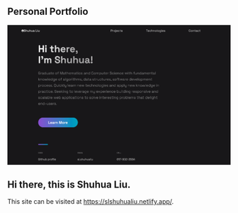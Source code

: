 ## Personal Portfolio

![Portfolio Website](portfolio-home.png?raw=true "Home Page of Portfolio")

## Hi there, this is Shuhua Liu.

This site can be visited at https://slshuhualiu.netlify.app/.
